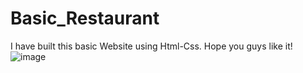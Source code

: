 # Basic_Restaurant
I have built this basic Website using Html-Css. 
Hope you guys like it!
![image](https://github.com/user-attachments/assets/b2686ce1-9260-4264-8fbb-c6b3b7444eab)


